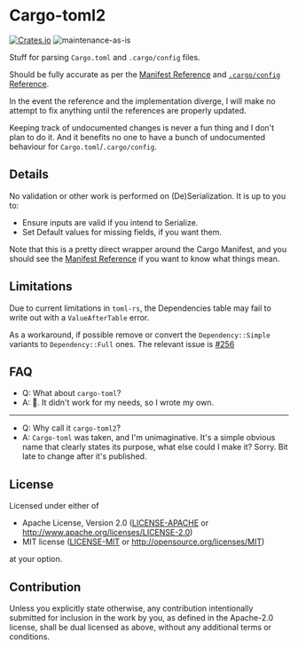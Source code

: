 # Cargo-toml2

[![Crates.io](https://img.shields.io/crates/v/cargo-toml2.svg)](https://crates.io/crates/cargo-toml2)
![maintenance-as-is](https://img.shields.io/badge/maintenance-as--is-yellow.svg)

Stuff for parsing `Cargo.toml` and `.cargo/config` files.

Should be fully accurate as per the [Manifest Reference](https://doc.rust-lang.org/cargo/reference/manifest.html) and [`.cargo/config` Reference](https://doc.rust-lang.org/cargo/reference/config.html).

In the event the reference and the implementation diverge, I will make no attempt to fix anything until
the references are properly updated.

Keeping track of undocumented changes is never a fun thing and I don't plan to do it. And it benefits no one to have a bunch of undocumented behaviour for `Cargo.toml`/`.cargo/config`.

## Details

No validation or other work is performed on (De)Serialization.
It is up to you to:

* Ensure inputs are valid if you intend to Serialize.
* Set Default values for missing fields, if you want them.

Note that this is a pretty direct wrapper around the Cargo Manifest, and you should see the [Manifest Reference](https://doc.rust-lang.org/cargo/reference/manifest.html) if you want to know what things mean.

## Limitations

Due to current limitations in `toml-rs`, the Dependencies table may fail to write out with a `ValueAfterTable` error.

As a workaround, if possible remove or convert the `Dependency::Simple` variants to `Dependency::Full` ones.
The relevant issue is [#256](https://github.com/alexcrichton/toml-rs/issues/265)

## FAQ

* Q: What about `cargo-toml`?
* A: 🤷. It didn't work for my needs, so I wrote my own.

----

* Q: Why call it `cargo-toml2`?
* A: `Cargo-toml` was taken, and I'm unimaginative. It's a simple obvious name that clearly states its purpose, what else could I make it? Sorry. Bit late to change after it's published.

## License

Licensed under either of

* Apache License, Version 2.0
   ([LICENSE-APACHE](LICENSE-APACHE) or <http://www.apache.org/licenses/LICENSE-2.0>)
* MIT license
   ([LICENSE-MIT](LICENSE-MIT) or <http://opensource.org/licenses/MIT>)

at your option.

## Contribution

Unless you explicitly state otherwise, any contribution intentionally submitted
for inclusion in the work by you, as defined in the Apache-2.0 license, shall be
dual licensed as above, without any additional terms or conditions.
